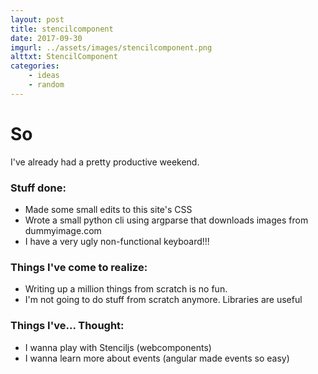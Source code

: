 ```yaml
---
layout: post
title: stencilcomponent
date: 2017-09-30
imgurl: ../assets/images/stencilcomponent.png
alttxt: StencilComponent
categories:
    - ideas
    - random
---
```


# So #

I've already had a pretty productive weekend.

### Stuff done:
- Made some small edits to this site's CSS
- Wrote a small python cli using argparse that downloads images from dummyimage.com
- I have a very ugly non-functional keyboard!!!

### Things I've come to realize:
- Writing up a million things from scratch is no fun.
- I'm not going to do stuff from scratch anymore. Libraries are useful

### Things I've... Thought:
- I wanna play with Stenciljs (webcomponents)
- I wanna learn more about events (angular made events so easy)